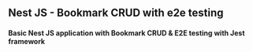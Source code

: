 ## Nest JS - Bookmark CRUD with e2e testing


#### Basic Nest JS application with Bookmark CRUD & E2E testing with Jest framework
